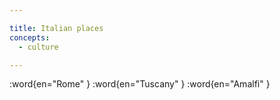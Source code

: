 ```yaml
---

title: Italian places
concepts:
  - culture

---
```


:word{en="Rome" }
:word{en="Tuscany" }
:word{en="Amalfi" }
